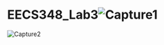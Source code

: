 # EECS348_Lab3![Capture1](https://user-images.githubusercontent.com/124185461/219247938-70661c17-3db2-453f-b15f-f144c10231d0.PNG)
![Capture2](https://user-images.githubusercontent.com/124185461/219247939-8c34d199-446b-446a-83c7-a239aabf9aa1.PNG)
